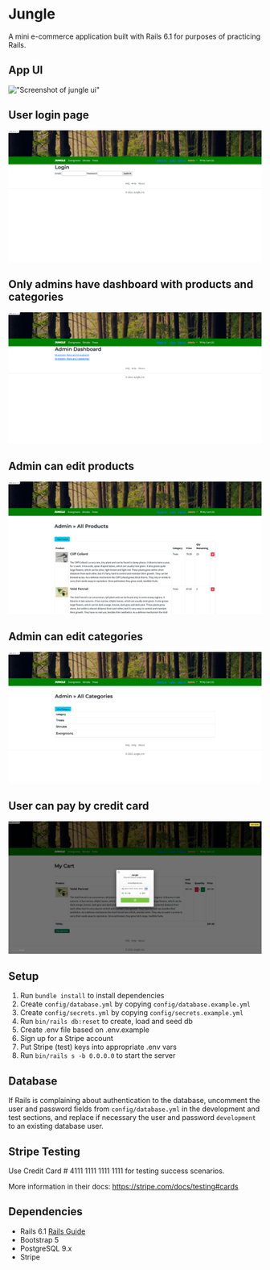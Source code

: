 # Jungle

A mini e-commerce application built with Rails 6.1 for purposes of practicing Rails.

## App UI

!["Screenshot of jungle ui"](https://github.com/JasonDisj/Jungle/blob/master/docs/jungle.png?raw=true)

## User login page

!["Screenshot of user login page"](https://github.com/JasonDisj/Jungle/blob/master/docs/user-login-page.png?raw=true)

## Only admins have dashboard with products and categories

!["Screenshot of admin dashboard"](https://github.com/JasonDisj/Jungle/blob/master/docs/admin-own-dashboard.png?raw=true)

## Admin can edit products

!["Screenshot of admin products"](https://github.com/JasonDisj/Jungle/blob/master/docs/admin-own-products.png?raw=true)

## Admin can edit categories

!["Screenshot of admin categories"](https://github.com/JasonDisj/Jungle/blob/master/docs/admin-own-categories.png?raw=true)

## User can pay by credit card

!["Screenshot of payment"](https://github.com/JasonDisj/Jungle/blob/master/docs/payment.png?raw=true)

## Setup

1. Run `bundle install` to install dependencies
2. Create `config/database.yml` by copying `config/database.example.yml`
3. Create `config/secrets.yml` by copying `config/secrets.example.yml`
4. Run `bin/rails db:reset` to create, load and seed db
5. Create .env file based on .env.example
6. Sign up for a Stripe account
7. Put Stripe (test) keys into appropriate .env vars
8. Run `bin/rails s -b 0.0.0.0` to start the server

## Database

If Rails is complaining about authentication to the database, uncomment the user and password fields from `config/database.yml` in the development and test sections, and replace if necessary the user and password `development` to an existing database user.

## Stripe Testing

Use Credit Card # 4111 1111 1111 1111 for testing success scenarios.

More information in their docs: <https://stripe.com/docs/testing#cards>

## Dependencies

- Rails 6.1 [Rails Guide](http://guides.rubyonrails.org/v6.1/)
- Bootstrap 5
- PostgreSQL 9.x
- Stripe
